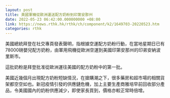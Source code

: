 ```yaml
---
layout: post
title: 美國軍機從歐洲運送配方奶粉到印第安那州
date: 2022-05-23 06:42:00.000000000 +08:00
link: https://news.rthk.hk/rthk/ch/component/k2/1649703-20220523.htm
categories: rthk
---
```


美國總統拜登在社交專頁發表聲明，指根據空運配方奶粉行動，在當地星期日已有78000磅嬰兒配方奶粉，由軍用飛機從歐洲空運到美國印第安那州的印弟安納波里斯市。

這批奶粉是拜登批准從歐洲運往美國的配方奶粉中的第一批。

美國近幾個月出現配方奶粉短缺情況，在搶購潮之下，很多藥房和超市場的相關貨架都空空如也。新冠疫情引發的供應鏈危機，加上主要生產商雅培早前回收部分產品，令美國國內的奶粉供應減少，即使家長買到，價格亦較正常時倍增。
